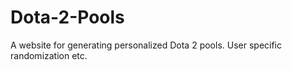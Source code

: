 # Dota-2-Pools
A website for generating personalized Dota 2 pools.  User specific randomization etc.
